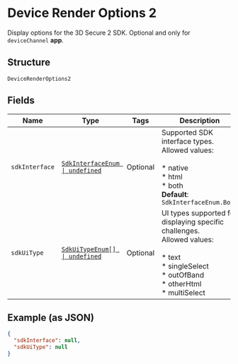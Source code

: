 
# Device Render Options 2

Display options for the 3D Secure 2 SDK.
Optional and only for `deviceChannel` **app**.

## Structure

`DeviceRenderOptions2`

## Fields

| Name | Type | Tags | Description |
|  --- | --- | --- | --- |
| `sdkInterface` | [`SdkInterfaceEnum \| undefined`](../../doc/models/sdk-interface-enum.md) | Optional | Supported SDK interface types.<br>Allowed values:<br><br>* native<br>* html<br>* both<br>**Default**: `SdkInterfaceEnum.Both` |
| `sdkUiType` | [`SdkUiTypeEnum[] \| undefined`](../../doc/models/sdk-ui-type-enum.md) | Optional | UI types supported for displaying specific challenges.<br>Allowed values:<br><br>* text<br>* singleSelect<br>* outOfBand<br>* otherHtml<br>* multiSelect |

## Example (as JSON)

```json
{
  "sdkInterface": null,
  "sdkUiType": null
}
```

